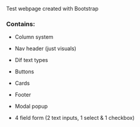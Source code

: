 Test webpage created with Bootstrap

### Contains:
- Column system
- Nav header (just visuals)
- Dif text types
- Buttons
- Cards
- Footer

- Modal popup
- 4 field form (2 text inputs, 1 select & 1 checkbox)


